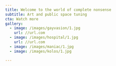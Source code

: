 ```yaml
---
title: Welcome to the world of complete nonsense
subtitle: Art and public space tuning
cta: Watch more
gallery:
  - image: /images/gayvasion/1.jpg
    url: //url.com
  - image: /images/hospital/1.jpg
    url: //url.com
  - image: /images/maniac/1.jpg
  - image: /images/kolos/1.jpg

---
```



